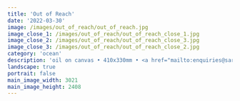 ```yaml
---
title: 'Out of Reach'
date: '2022-03-30'
image: /images/out_of_reach/out_of_reach.jpg
image_close_1: /images/out_of_reach/out_of_reach_close_1.jpg
image_close_2: /images/out_of_reach/out_of_reach_close_3.jpg
image_close_3: /images/out_of_reach/out_of_reach_close_2.jpg
category: 'ocean'
description: 'oil on canvas • 410x330mm • <a href="mailto:enquiries@sarahanneartist.com" target="_blank" rel="noopener noreferrer">enquire</a>'
landscape: true
portrait: false
main_image_width: 3021
main_image_height: 2408
---
```

